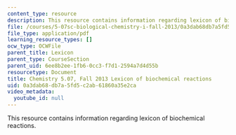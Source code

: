 ```yaml
---
content_type: resource
description: This resource contains information regarding lexicon of biochemical reactions.
file: /courses/5-07sc-biological-chemistry-i-fall-2013/0a3dab68db7a5fd5c2ab61860a35e2ca_MIT5_07SCF13_Lexicon.pdf
file_type: application/pdf
learning_resource_types: []
ocw_type: OCWFile
parent_title: Lexicon
parent_type: CourseSection
parent_uid: 6ee8b2ee-1fb6-0cc3-f7d1-2594a7d4d55b
resourcetype: Document
title: Chemistry 5.07, Fall 2013 Lexicon of biochemical reactions
uid: 0a3dab68-db7a-5fd5-c2ab-61860a35e2ca
video_metadata:
  youtube_id: null
---
```

This resource contains information regarding lexicon of biochemical reactions.

